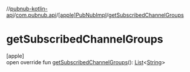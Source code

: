 //[pubnub-kotlin-api](../../../index.md)/[com.pubnub.api](../index.md)/[[apple]PubNubImpl](index.md)/[getSubscribedChannelGroups](get-subscribed-channel-groups.md)

# getSubscribedChannelGroups

[apple]\
open override fun [getSubscribedChannelGroups](get-subscribed-channel-groups.md)(): [List](https://kotlinlang.org/api/latest/jvm/stdlib/kotlin.collections/-list/index.html)&lt;[String](https://kotlinlang.org/api/latest/jvm/stdlib/kotlin/-string/index.html)&gt;
